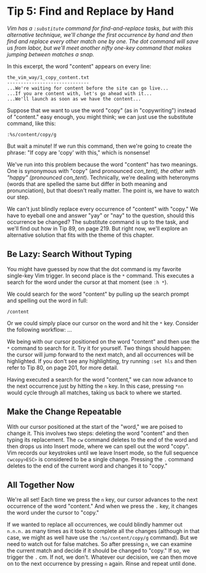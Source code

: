 Tip 5: Find and Replace by Hand
===============================

_Vim has a `:substitute` command for find-and-replace tasks, but with this
alternative technique, we'll change the first occurrence by hand and then find
and replace every other match one by one. The dot command will save us from
labor, but we'll meet another nifty one-key command that makes jumping between
matches a snap._


In this excerpt, the word "content" appears on every line:

```
the_vim_way/1_copy_content.txt
------------------------------
...We're waiting for content before the site can go live...
...If you are content with, let's go ahead with it...
...We'll launch as soon as we have the content...
```

Suppose that we want to use the word "copy" (as in "copywriting") instead of
"content." easy enough, you might think; we can just use the substitute
command, like this:

```vim
:%s/content/copy/g
```

But wait a minute! If we run this command, then we're going to create the
phrase: "If copy are 'copy' with this," which is nonsense!

We've run into this problem because the word "content" has two meanings. One is
synonymous with "copy" (and pronounced _con_tent), the other with "happy"
(pronounced con_tent_). Technically, we're dealing with heteronyms (words that
are spelled the same but differ in both meaning and pronunciation), but that
doesn't really matter. The point is, we have to watch our step.

We can't just blindly replace every occurrence of "content" with "copy." We
have to eyeball one and answer "yay" or "nay" to the question, should this
occurrence be changed? The substitute command is up to the task, and we'll find
out how in Tip 89, on page 219. But right now, we'll explore an alternative
solution that fits with the theme of this chapter.


Be Lazy: Search Without Typing
------------------------------

You might have guessed by now that the dot command is my favorite single-key
Vim trigger. In second place is the `*` command. This executes a search for the
word under the cursor at that moment (see `:h *`).

We could search for the word "content" by pulling up the search prompt and
spelling out the word in full:

```vim
/content
```

Or we could simply place our cursor on the word and hit the `*` key. Consider
the following workflow:
...


We being with our cursor positioned on the word "content" and then use the `*`
command to search for it. Try it for yourself. Two things should happen: the
cursor will jump forward to the next match, and all occurrences will be
highlighted. If you don't see any highlighting, try running `:set hls` and then
refer to Tip 80, on page 201, for more detail.

Having executed a search for the word "content," we can now advance to the next
occurrence just by hitting the `n` key. In this case, pressing `*nn` would
cycle through all matches, taking us back to where we started.

Make the Change Repeatable
--------------------------

With our cursor positioned at the start of the "word," we are poised to change
it. This involves two steps: deleting the word "content" and then typing its
replacement. The `cw` command deletes to the end of the word and then drops us
into Insert mode, where we can spell out the word "copy". Vim records our
keystrokes until we leave Insert mode, so the full sequence `cwcopy>ESC>` is
considered to be a single change. Pressing the `.` command deletes to the end
of the current word and changes it to "copy."


All Together Now
----------------

We're all set! Each time we press the `n` key, our cursor advances to the next
occurrence of the word "content." And when we press the `.` key, it changes the
word under the cursor to "copy."

If we wanted to replace all occurrences, we could blindly hammer out `n.n.n.`
as many times as it took to complete all the changes (although in that case, we
might as well have use the `:%s/content/copy/g` command). But we need to watch
out for false matches. So after pressing `n`, we can examine the current match
and decide if it should be changed to "copy." If so, we trigger the `.` cm. If
not, we don't. Whatever our decision, we can then move on to the next
occurrence by pressing `n` again. Rinse and repeat until done.
